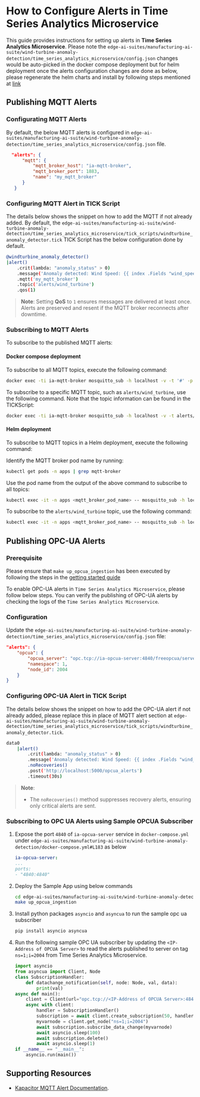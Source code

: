 # How to Configure Alerts in Time Series Analytics Microservice

This guide provides instructions for setting up alerts in **Time Series Analytics Microservice**.
Please note the `edge-ai-suites/manufacturing-ai-suite/wind-turbine-anomaly-detection/time_series_analytics_microservice/config.json` changes would be auto-picked in the docker compose deployment but for helm deployment once the alerts configuration changes are done as below, please regenerate the helm charts and install by following steps mentioned at [link](how-to-deploy-with-helm.md)

## Publishing MQTT Alerts

### Configurating MQTT Alerts

By default, the below MQTT alerts is configured in `edge-ai-suites/manufacturing-ai-suite/wind-turbine-anomaly-detection/time_series_analytics_microservice/config.json` file.

  ```json
    "alerts": {
        "mqtt": {
            "mqtt_broker_host": "ia-mqtt-broker",
            "mqtt_broker_port": 1883,
            "name": "my_mqtt_broker"
        }
     }
   ```

### Configuring MQTT Alert in TICK Script

The details below shows the snippet on how to add the MQTT if not 
already added. By default, the `edge-ai-suites/manufacturing-ai-suite/wind-turbine-anomaly-detection/time_series_analytics_microservice/tick_scripts/windturbine_anomaly_detector.tick` TICK Script has the below configuration done by default.

```bash
@windturbine_anomaly_detector()
|alert()
    .crit(lambda: "anomaly_status" > 0)
    .message('Anomaly detected: Wind Speed: {{ index .Fields "wind_speed" }}, Grid Active Power: {{ index .Fields "grid_active_power" }}, Anomaly Status: {{ index .Fields "anomaly_status" }}')
    .mqtt('my_mqtt_broker')
    .topic('alerts/wind_turbine')
    .qos(1)
```

> **Note**: Setting **QoS** to `1` ensures messages are delivered at least once. Alerts are preserved and resent if the MQTT broker reconnects after downtime.

### Subscribing to MQTT Alerts

To subscribe to the published MQTT alerts:

#### Docker compose deployment

To subscribe to all MQTT topics, execute the following command:

```sh
docker exec -ti ia-mqtt-broker mosquitto_sub -h localhost -v -t '#' -p 1883
```

To subscribe to a specific MQTT topic, such as `alerts/wind_turbine`, use the following command. Note that the topic information can be found in the TICKScript:

```sh
docker exec -ti ia-mqtt-broker mosquitto_sub -h localhost -v -t alerts/wind_turbine -p 1883
```

#### Helm deployment

To subscribe to MQTT topics in a Helm deployment, execute the following command:

Identify the MQTT broker pod name by running:
```sh
kubectl get pods -n apps | grep mqtt-broker
```

Use the pod name from the output of the above command to subscribe to all topics:
```sh
kubectl exec -it -n apps <mqtt_broker_pod_name> -- mosquitto_sub -h localhost -v -t '#' -p 1883
```

To subscribe to the `alerts/wind_turbine` topic, use the following command:

```sh
kubectl exec -it -n apps <mqtt_broker_pod_name> -- mosquitto_sub -h localhost -v -t alerts/wind_turbine -p 1883
```

## Publishing OPC-UA Alerts

### Prerequisite

Please ensure that `make up_opcua_ingestion` has been executed by following the steps
in the [getting started guide](./get-started.md#deploy-with-docker-compose)

To enable OPC-UA alerts in `Time Series Analytics Microservice`, please follow below steps.
You can verify the publishing of OPC-UA alerts by checking the logs of the `Time Series Analytics Microservice`.

### Configuration

Update the `edge-ai-suites/manufacturing-ai-suite/wind-turbine-anomaly-detection/time_series_analytics_microservice/config.json` file:
   ```json
   "alerts": {
       "opcua": {
           "opcua_server": "opc.tcp://ia-opcua-server:4840/freeopcua/server/",
           "namespace": 1,
           "node_id": 2004
       }
   }
   ```
### Configuring OPC-UA Alert in TICK Script

The details below shows the snippet on how to add the OPC-UA alert if not 
already added, please replace this in place of MQTT alert section at
`edge-ai-suites/manufacturing-ai-suite/wind-turbine-anomaly-detection/time_series_analytics_microservice/tick_scripts/windturbine_anomaly_detector.tick`.

```bash
data0
    |alert()
        .crit(lambda: "anomaly_status" > 0)
        .message('Anomaly detected: Wind Speed: {{ index .Fields "wind_speed" }}, Grid Active Power: {{ index .Fields "grid_active_power" }}, Anomaly Status: {{ index .Fields "anomaly_status" }}')
        .noRecoveries()
        .post('http://localhost:5000/opcua_alerts')
        .timeout(30s)
```

> **Note**:
> - The `noRecoveries()` method suppresses recovery alerts, ensuring only critical alerts are sent.

### Subscribing to OPC UA Alerts using Sample OPCUA Subscriber

1. Expose the port `4840` of `ia-opcua-server` service in `docker-compose.yml` under `edge-ai-suites/manufacturing-ai-suite/wind-turbine-anomaly-detection/docker-compose.yml#L183` as below

    ```yaml
    ia-opcua-server:
    ...
    ports:
    - "4840:4840"
    ```

2. Deploy the Sample App using below commands
    ```bash
    cd edge-ai-suites/manufacturing-ai-suite/wind-turbine-anomaly-detection
    make up_opcua_ingestion
    ```

3. Install python packages `asyncio` and `asyncua` to run the sample opc ua subscriber 
    ```bash
    pip install asyncio asyncua
    ```

4. Run the following sample OPC UA subscriber by updating the `<IP-Address of OPCUA Server>` to read the alerts published to server on tag `ns=1;i=2004` from Time Series Analytics Microservice.
    ```python
    import asyncio
    from asyncua import Client, Node
    class SubscriptionHandler:
        def datachange_notification(self, node: Node, val, data):
            print(val)
    async def main():
        client = Client(url="opc.tcp://<IP-Address of OPCUA Server>:4840/freeopcua/server/")
        async with client:
            handler = SubscriptionHandler()
            subscription = await client.create_subscription(50, handler)
            myvarnode = client.get_node("ns=1;i=2004")
            await subscription.subscribe_data_change(myvarnode)
            await asyncio.sleep(100)
            await subscription.delete()
            await asyncio.sleep(1)
    if __name__ == "__main__":
        asyncio.run(main())
    ```

## Supporting Resources

- [Kapacitor MQTT Alert Documentation](https://docs.influxdata.com/kapacitor/v1/reference/event_handlers/mqtt/).
